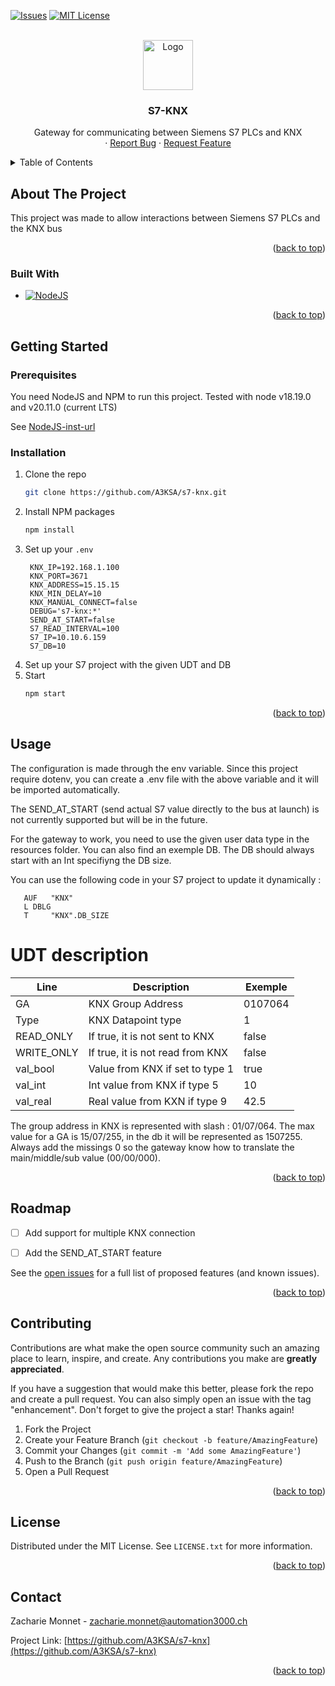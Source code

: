 <!-- Improved compatibility of back to top link: See: https://github.com/othneildrew/Best-README-Template/pull/73 -->
<a name="readme-top"></a>


[![Issues][issues-shield]][issues-url]
[![MIT License][license-shield]][license-url]



<!-- PROJECT LOGO -->
<br />
<div align="center">
  <a href="https://github.com/A3KSA/s7-knx">
    <img src="https://automation3000.ch/img/LOGO_A3K_site.png" alt="Logo" width="80">
  </a>

<h3 align="center">S7-KNX</h3>

  <p align="center">
    Gateway for communicating between Siemens S7 PLCs and KNX
    <br />
    ·
    <a href="https://github.com/A3KSA/s7-knx/issues">Report Bug</a>
    ·
    <a href="https://github.com/A3KSA/s7-knx/issues">Request Feature</a>
  </p>
</div>



<!-- TABLE OF CONTENTS -->
<details>
  <summary>Table of Contents</summary>
  <ol>
    <li>
      <a href="#about-the-project">About The Project</a>
      <ul>
        <li><a href="#built-with">Built With</a></li>
      </ul>
    </li>
    <li>
      <a href="#getting-started">Getting Started</a>
      <ul>
        <li><a href="#prerequisites">Prerequisites</a></li>
        <li><a href="#installation">Installation</a></li>
      </ul>
    </li>
    <li><a href="#usage">Usage</a></li>
  </ol>
</details>



<!-- ABOUT THE PROJECT -->
## About The Project

This project was made to allow interactions between Siemens S7 PLCs and the KNX bus


<p align="right">(<a href="#readme-top">back to top</a>)</p>



### Built With

* [![NodeJS][NodeJS.org]][NodeJS-url]


<p align="right">(<a href="#readme-top">back to top</a>)</p>



<!-- GETTING STARTED -->
## Getting Started


### Prerequisites

You need NodeJS and NPM to run this project. Tested with node v18.19.0 and v20.11.0 (current LTS)

See [NodeJS-inst-url]

### Installation

1. Clone the repo
   ```sh
   git clone https://github.com/A3KSA/s7-knx.git
   ```
3. Install NPM packages
   ```sh
   npm install
   ```
4. Set up your `.env`
   ```text
    KNX_IP=192.168.1.100
    KNX_PORT=3671
    KNX_ADDRESS=15.15.15
    KNX_MIN_DELAY=10
    KNX_MANUAL_CONNECT=false
    DEBUG='s7-knx:*'
    SEND_AT_START=false
    S7_READ_INTERVAL=100
    S7_IP=10.10.6.159
    S7_DB=10
   ```
5. Set up your S7 project with the given UDT and DB
6. Start
   ```sh
   npm start
   ```

<p align="right">(<a href="#readme-top">back to top</a>)</p>



<!-- USAGE EXAMPLES -->
## Usage

The configuration is made through the env variable. Since this project require dotenv, you can create a .env file with the above variable and it will be imported automatically.

The SEND_AT_START (send actual S7 value directly to the bus at launch) is not currently supported but will be in the future.

For the gateway to work, you need to use the given user data type in the resources folder. You can also find an exemple DB.
The DB should always start with an Int specifiyng the DB size.

You can use the following code in your S7 project to update it dynamically :
   ```text
      AUF   "KNX"
      L DBLG
      T     "KNX".DB_SIZE
   ```

# UDT description
| Line       | Description                      | Exemple |
|------------|----------------------------------|---------|
| GA         | KNX Group Address                | 0107064 |
| Type       | KNX Datapoint type               | 1       |
| READ_ONLY  | If true, it is not sent to KNX   | false   |
| WRITE_ONLY | If true, it is not read from KNX | false   |
| val_bool   | Value from KNX if set to type 1  | true    |
| val_int    | Int value from KNX if type 5     | 10      |
| val_real   | Real value from KXN if type 9    | 42.5    |

The group address in KNX is represented with slash : 01/07/064.
The max value for a GA is 15/07/255, in the db it will be represented as 1507255.
Always add the missings 0 so the gateway know how to translate the main/middle/sub value (00/00/000).


<p align="right">(<a href="#readme-top">back to top</a>)</p>



<!-- ROADMAP -->
## Roadmap

- [ ] Add support for multiple KNX connection
- [ ] Add the SEND_AT_START feature


See the [open issues](https://github.com/A3KSA/s7-knx/issues) for a full list of proposed features (and known issues).

<p align="right">(<a href="#readme-top">back to top</a>)</p>



<!-- CONTRIBUTING -->
## Contributing

Contributions are what make the open source community such an amazing place to learn, inspire, and create. Any contributions you make are **greatly appreciated**.

If you have a suggestion that would make this better, please fork the repo and create a pull request. You can also simply open an issue with the tag "enhancement".
Don't forget to give the project a star! Thanks again!

1. Fork the Project
2. Create your Feature Branch (`git checkout -b feature/AmazingFeature`)
3. Commit your Changes (`git commit -m 'Add some AmazingFeature'`)
4. Push to the Branch (`git push origin feature/AmazingFeature`)
5. Open a Pull Request

<p align="right">(<a href="#readme-top">back to top</a>)</p>



<!-- LICENSE -->
## License

Distributed under the MIT License. See `LICENSE.txt` for more information.

<p align="right">(<a href="#readme-top">back to top</a>)</p>



<!-- CONTACT -->
## Contact

Zacharie Monnet - zacharie.monnet@automation3000.ch

Project Link: [https://github.com/A3KSA/s7-knx](https://github.com/A3KSA/s7-knx)

<p align="right">(<a href="#readme-top">back to top</a>)</p>







<!-- MARKDOWN LINKS & IMAGES -->
<!-- https://www.markdownguide.org/basic-syntax/#reference-style-links -->
[contributors-shield]: https://img.shields.io/github/contributors/A3KSA/s7-knx.svg?style=for-the-badge
[contributors-url]: https://github.com/A3KSA/s7-knx/graphs/contributors
[forks-shield]: https://img.shields.io/github/forks/A3KSA/s7-knx.svg?style=for-the-badge
[forks-url]: https://github.com/A3KSA/s7-knx/network/members
[stars-shield]: https://img.shields.io/github/stars/A3KSA/s7-knx.svg?style=for-the-badge
[stars-url]: https://github.com/A3KSA/s7-knx/stargazers
[issues-shield]: https://img.shields.io/github/issues/A3KSA/s7-knx.svg?style=for-the-badge
[issues-url]: https://github.com/A3KSA/s7-knx/issues
[license-shield]: https://img.shields.io/github/license/A3KSA/s7-knx.svg?style=for-the-badge
[license-url]: https://github.com/A3KSA/s7-knx/blob/main/LICENSE.txt
[linkedin-shield]: https://img.shields.io/badge/-LinkedIn-black.svg?style=for-the-badge&logo=linkedin&colorB=555
[linkedin-url]: https://linkedin.com/in/linkedin_username
[product-screenshot]: images/screenshot.png
[Next.js]: https://img.shields.io/badge/next.js-000000?style=for-the-badge&logo=nextdotjs&logoColor=white
[Next-url]: https://nextjs.org/
[React.js]: https://img.shields.io/badge/React-20232A?style=for-the-badge&logo=react&logoColor=61DAFB
[React-url]: https://reactjs.org/
[Vue.js]: https://img.shields.io/badge/Vue.js-35495E?style=for-the-badge&logo=vuedotjs&logoColor=4FC08D
[Vue-url]: https://vuejs.org/
[Angular.io]: https://img.shields.io/badge/Angular-DD0031?style=for-the-badge&logo=angular&logoColor=white
[Angular-url]: https://angular.io/
[Svelte.dev]: https://img.shields.io/badge/Svelte-4A4A55?style=for-the-badge&logo=svelte&logoColor=FF3E00
[Svelte-url]: https://svelte.dev/
[Laravel.com]: https://img.shields.io/badge/Laravel-FF2D20?style=for-the-badge&logo=laravel&logoColor=white
[Laravel-url]: https://laravel.com
[Bootstrap.com]: https://img.shields.io/badge/Bootstrap-563D7C?style=for-the-badge&logo=bootstrap&logoColor=white
[Bootstrap-url]: https://getbootstrap.com
[JQuery.com]: https://img.shields.io/badge/jQuery-0769AD?style=for-the-badge&logo=jquery&logoColor=white
[JQuery-url]: https://jquery.com
[NodeJS.org]: https://img.shields.io/badge/node.js-6DA55F?style=for-the-badge&logo=node.js&logoColor=white
[NodeJS-url]: https://nodejs.org/en
[NodeJS-inst-url]: https://nodejs.org/en/download